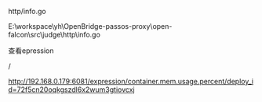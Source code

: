 


http/info.go

E:\workspace\yh\OpenBridge-passos-proxy\open-falcon\src\judge\http\info.go


查看epression


<metric>/<tags>

http://192.168.0.179:6081/expression/container.mem.usage.percent/deploy_id=72f5cn20oqkgszdl6x2wum3gtiovcxj


